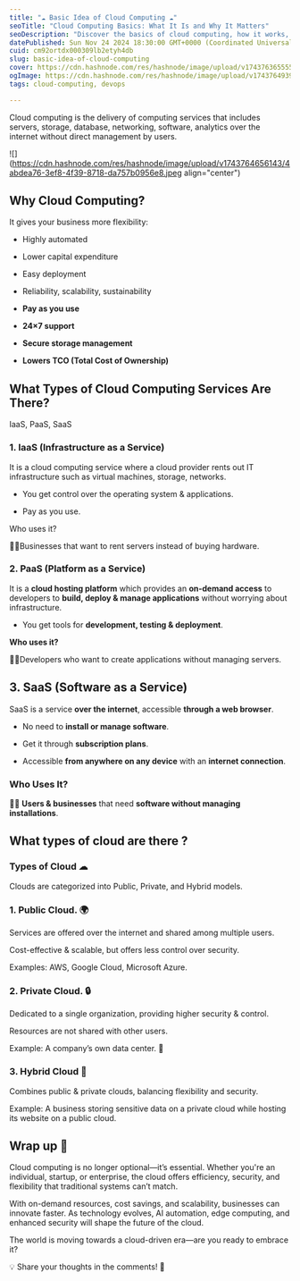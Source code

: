 ```yaml
---
title: "☁ Basic Idea of Cloud Computing ☁"
seoTitle: "Cloud Computing Basics: What It Is and Why It Matters"
seoDescription: "Discover the basics of cloud computing, how it works, and why it's essential for businesses and individuals. Learn about its benefits, types, and real-world"
datePublished: Sun Nov 24 2024 18:30:00 GMT+0000 (Coordinated Universal Time)
cuid: cm92ortdx000309lb2etyh4db
slug: basic-idea-of-cloud-computing
cover: https://cdn.hashnode.com/res/hashnode/image/upload/v1743763655555/4b7b4a56-c2a7-4d5a-8dea-a8d61a67a3dc.jpeg
ogImage: https://cdn.hashnode.com/res/hashnode/image/upload/v1743764939730/5751310c-764e-4bc0-8967-30ce6d6e5e83.jpeg
tags: cloud-computing, devops

---
```


Cloud computing is the delivery of computing services that includes servers, storage, database, networking, software, analytics over the internet without direct management by users.

![](https://cdn.hashnode.com/res/hashnode/image/upload/v1743764656143/4abdea76-3ef8-4f39-8718-da757b0956e8.jpeg align="center")

## **Why Cloud Computing?**

It gives your business more flexibility:

* Highly automated
    
* Lower capital expenditure
    
* Easy deployment
    
* Reliability, scalability, sustainability
    
* **Pay as you use**
    
* **24×7 support**
    
* **Secure storage management**
    
* **Lowers TCO (Total Cost of Ownership)**
    

## What Types of Cloud Computing Services Are There?

IaaS, PaaS, SaaS

### 1\. IaaS (Infrastructure as a Service)

It is a cloud computing service where a cloud provider rents out IT infrastructure such as virtual machines, storage, networks.

* You get control over the operating system & applications.
    
* Pay as you use.
    

Who uses it?

🧑‍💼Businesses that want to rent servers instead of buying hardware.

### **2\. PaaS (Platform as a Service)**

It is a **cloud hosting platform** which provides an **on-demand access** to developers to **build, deploy & manage applications** without worrying about infrastructure.

* You get tools for **development, testing & deployment**.
    

**Who uses it?**

🧑‍💼Developers who want to create applications without managing servers.

## **3\. SaaS (Software as a Service)**

SaaS is a service **over the internet**, accessible **through a web browser**.

* No need to **install or manage software**.
    
* Get it through **subscription plans**.
    
* Accessible **from anywhere on any device** with an **internet connection**.
    

### **Who Uses It?**

🧑‍💼 **Users & businesses** that need **software without managing installations**.

## What types of cloud are there ?

### Types of Cloud ☁

Clouds are categorized into Public, Private, and Hybrid models.

### 1\. Public Cloud. 🌍

Services are offered over the internet and shared among multiple users.

Cost-effective & scalable, but offers less control over security.

Examples: AWS, Google Cloud, Microsoft Azure.

### 2\. Private Cloud. 🔒

Dedicated to a single organization, providing higher security & control.

Resources are not shared with other users.

Example: A company’s own data center. 🏢

### 3\. Hybrid Cloud 🔄

Combines public & private clouds, balancing flexibility and security.

Example: A business storing sensitive data on a private cloud while hosting its website on a public cloud.

## Wrap up 🚀

Cloud computing is no longer optional—it’s essential. Whether you're an individual, startup, or enterprise, the cloud offers efficiency, security, and flexibility that traditional systems can’t match.

With on-demand resources, cost savings, and scalability, businesses can innovate faster. As technology evolves, AI automation, edge computing, and enhanced security will shape the future of the cloud.

The world is moving towards a cloud-driven era—are you ready to embrace it?

💡 Share your thoughts in the comments! 🚀